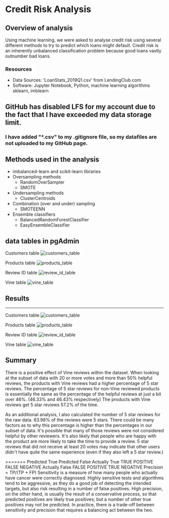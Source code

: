 # Credit Risk Analysis

## Overview of analysis
Using machine learning, we were asked to analyse credit risk using several different methods to try to predict which loans might default.
Credit risk is an inherently unbalanced classification problem because good loans vastly outnumber bad loans.

### Resources
* Data Sources: 'LoanStats_2019Q1.csv' from LendingClub.com
* Software: Jupyter Notebook, Python, machine learning algorithms sklearn, imblearn

## GitHub has disabled LFS for my account due to the fact that I have exceeded my data storage limit. 
### I have added "*.csv" to my .gitignore file, so my datafiles are not uploaded to my GitHub page.

## Methods used in the analysis
- imbalanced-learn and scikit-learn libraries
- Oversampling methods
	- RandomOverSampler
	- SMOTE
- Undersampling methods
	- ClusterCentroids
- Combination (over and under) sampling
	- SMOTEENN
- Ensemble classifiers
	- BalancedRandomForestClassifier
	- EasyEnsembleClassifier


## data tables in pgAdmin
Customers table
![customers_table](https://github.com/AndyHerron/Amazon_Vine_Analysis/blob/main/resources/pgAdmin_customers_table.png)

Products table
![products_table](https://github.com/AndyHerron/Amazon_Vine_Analysis/blob/main/resources/pgAdmin_products_table.png)

Review ID table
![review_id_table](https://github.com/AndyHerron/Amazon_Vine_Analysis/blob/main/resources/pgAdmin_review_id_table.png)

Vine table
![vine_table](https://github.com/AndyHerron/Amazon_Vine_Analysis/blob/main/resources/pgAdmin_vine_table.png)

## Results
---
Customers table
![customers_table](https://github.com/AndyHerron/Amazon_Vine_Analysis/blob/main/resources/pgAdmin_customers_table.png)

Products table
![products_table](https://github.com/AndyHerron/Amazon_Vine_Analysis/blob/main/resources/pgAdmin_products_table.png)

Review ID table
![review_id_table](https://github.com/AndyHerron/Amazon_Vine_Analysis/blob/main/resources/pgAdmin_review_id_table.png)

Vine table
![vine_table](https://github.com/AndyHerron/Amazon_Vine_Analysis/blob/main/resources/pgAdmin_vine_table.png)

## Summary 
There is a positive effect of Vine reviews within the dataset. When looking at the subset of data with 20 or more votes and more than 50% helpful reviews,
the products with Vine reviews had a higher percentage of 5 star reviews.  The percentage of 5 star reviews for non-Vine reviewed products is essentially the same as the percentage
of the helpful reviews at just a bit over 46%.  (46.33% and 46.43% respectively) The products with Vine reviews get 5 star reviews 57.2% of the time.

As an additional analysis, I also calculated the number of 5 star reviews for the raw data.  63.98% of the reviews were 5 stars.  There could be many factors as to why this percentage is
higher than the percentages in our subset of data.  It's possible that many of those reviews were not considered helpful by other reviewers.  It's also likely that people who are happy
with the product are more likely to take the time to provide a review.  5 star reviews that did not receive at least 20 votes may indicate that other users didn't have quite the same experience (even if they also
left a 5 star review.) 

=======
	Predicted True	Predicted False
Actually True	TRUE POSITIVE	FALSE NEGATIVE
Actually False	FALSE POSITIVE	TRUE NEGATIVE
Precision = TP/(TP + FP)
Sensitivity is a measure of how many people who actually have cancer were correctly diagnosed.
Highly sensitive tests and algorithms tend to be aggressive, as they do a good job of detecting the intended targets, but also risk resulting in a number of false positives. High precision, on the other hand, is usually the result of a conservative process, so that predicted positives are likely true positives; but a number of other true positives may not be predicted. In practice, there is a trade-off between sensitivity and precision that requires a balancing act between the two.


